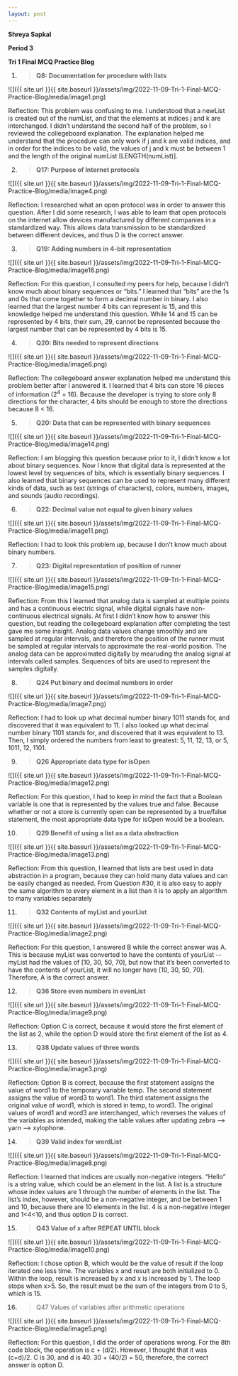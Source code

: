 ```yaml
---
layout: post
---
```

**Shreya Sapkal**

**Period 3**

**Tri 1 Final MCQ Practice Blog**

1.  > **Q8: Documentation for procedure with lists**

![]({{ site.url }}{{ site.baseurl }}/assets/img/2022-11-09-Tri-1-Final-MCQ-Practice-Blog/media/image1.png)

Reflection: This problem was confusing to me. I understood that a newList is created out of the numList, and that the elements at indices j and k are interchanged. I didn’t understand the second half of the problem, so I reviewed the collegeboard explanation. The explanation helped me understand that the procedure can only work if j and k are valid indices, and in order for the indices to be valid, the values of j and k must be between 1 and the length of the original numList \[LENGTH(numList)\].

2.  > **Q17: Purpose of Internet protocols**

![]({{ site.url }}{{ site.baseurl }}/assets/img/2022-11-09-Tri-1-Final-MCQ-Practice-Blog/media/image4.png)

Reflection: I researched what an open protocol was in order to answer this question. After I did some research, I was able to learn that open protocols on the internet allow devices manufactured by different companies in a standardized way. This allows data transmission to be standardized between different devices, and thus D is the correct answer.

3.  > **Q19: Adding numbers in 4-bit representation**

![]({{ site.url }}{{ site.baseurl }}/assets/img/2022-11-09-Tri-1-Final-MCQ-Practice-Blog/media/image16.png)

Reflection: For this question, I consulted my peers for help, because I didn’t know much about binary sequences or “bits.” I learned that “bits” are the 1s and 0s that come together to form a decimal number in binary. I also learned that the largest number 4 bits can represent is 15, and this knowledge helped me understand this question. While 14 and 15 can be represented by 4 bits, their sum, 29, cannot be represented because the largest number that can be represented by 4 bits is 15.

4.  > **Q20: Bits needed to represent directions**

![]({{ site.url }}{{ site.baseurl }}/assets/img/2022-11-09-Tri-1-Final-MCQ-Practice-Blog/media/image6.png)

Reflection: The collegeboard answer explanation helped me understand this problem better after I answered it. I learned that 4 bits can store 16 pieces of information (2<sup>4</sup> = 16). Because the developer is trying to store only 8 directions for the character, 4 bits should be enough to store the directions because 8 \< 16.

5.  > **Q20: Data that can be represented with binary sequences**

![]({{ site.url }}{{ site.baseurl }}/assets/img/2022-11-09-Tri-1-Final-MCQ-Practice-Blog/media/image14.png)

Reflection: I am blogging this question because prior to it, I didn’t know a lot about binary sequences. Now I know that digital data is represented at the lowest level by sequences of bits, which is essentially binary sequences. I also learned that binary sequences can be used to represent many different kinds of data, such as text (strings of characters), colors, numbers, images, and sounds (audio recordings).

6.  > **Q22: Decimal value not equal to given binary values**

![]({{ site.url }}{{ site.baseurl }}/assets/img/2022-11-09-Tri-1-Final-MCQ-Practice-Blog/media/image11.png)

Reflection: I had to look this problem up, because I don’t know much about binary numbers.

7.  > **Q23: Digital representation of position of runner**

![]({{ site.url }}{{ site.baseurl }}/assets/img/2022-11-09-Tri-1-Final-MCQ-Practice-Blog/media/image15.png)

Reflection: From this I learned that analog data is sampled at multiple points and has a continuous electric signal, while digital signals have non-continuous electrical signals. At first I didn’t know how to answer this question, but reading the collegeboard explanation after completing the test gave me some insight. Analog data values change smoothly and are sampled at regular intervals, and therefore the position of the runner must be sampled at regular intervals to approximate the real-world position. The analog data can be approximated digitally by mearuding the analog signal at intervals called samples. Sequences of bits are used to represent the samples digitally.

8.  > **Q24 Put binary and decimal numbers in order**

![]({{ site.url }}{{ site.baseurl }}/assets/img/2022-11-09-Tri-1-Final-MCQ-Practice-Blog/media/image7.png)

Reflection: I had to look up what decimal number binary 1011 stands for, and discovered that it was equivalent to 11. I also looked up what decimal number binary 1101 stands for, and discovered that it was equivalent to 13. Then, I simply ordered the numbers from least to greatest: 5, 11, 12, 13, or 5, 1011, 12, 1101.

9.  > **Q26 Appropriate data type for isOpen**

![]({{ site.url }}{{ site.baseurl }}/assets/img/2022-11-09-Tri-1-Final-MCQ-Practice-Blog/media/image12.png)

Reflection: For this question, I had to keep in mind the fact that a Boolean variable is one that is represented by the values true and false. Because whether or not a store is currently open can be represented by a true/false statement, the most appropriate data type for isOpen would be a boolean.

10. > **Q29 Benefit of using a list as a data abstraction**

![]({{ site.url }}{{ site.baseurl }}/assets/img/2022-11-09-Tri-1-Final-MCQ-Practice-Blog/media/image13.png)

Reflection: From this question, I learned that lists are best used in data abstraction in a program, because they can hold many data values and can be easily changed as needed. From Question \#30, it is also easy to apply the same algorithm to every element in a list than it is to apply an algorithm to many variables separately

11. > **Q32 Contents of myList and yourList**

![]({{ site.url }}{{ site.baseurl }}/assets/img/2022-11-09-Tri-1-Final-MCQ-Practice-Blog/media/image2.png)

Reflection: For this question, I answered B while the correct answer was A. This is because myList was converted to have the contents of yourList -- myList had the values of \[10, 30, 50, 70\], but now that it’s been converted to have the contents of yourList, it will no longer have \[10, 30, 50, 70\]. Therefore, A is the correct answer.

12. > **Q36 Store even numbers in evenList**

![]({{ site.url }}{{ site.baseurl }}/assets/img/2022-11-09-Tri-1-Final-MCQ-Practice-Blog/media/image9.png)

Reflection: Option C is correct, because it would store the first element of the list as 2, while the option D would store the first element of the list as 4.

13. > **Q38 Update values of three words**

![]({{ site.url }}{{ site.baseurl }}/assets/img/2022-11-09-Tri-1-Final-MCQ-Practice-Blog/media/image3.png)

Reflection: Option B is correct, because the first statement assigns the value of word1 to the temporary variable temp. The second statement assigns the value of word3 to word1. The third statement assigns the original value of word1, which is stored in temp, to word3. The original values of word1 and word3 are interchanged, which reverses the values of the variables as intended, making the table values after updating zebra --\> yarn --\> xylophone.

14. > **Q39 Valid index for wordList**

![]({{ site.url }}{{ site.baseurl }}/assets/img/2022-11-09-Tri-1-Final-MCQ-Practice-Blog/media/image8.png)

Reflection: I learned that indices are usually non-negative integers. “Hello” is a string value, which could be an element in the list. A list is a structure whose index values are 1 through the number of elements in the list. The list’s index, however, should be a non-negative integer, and be between 1 and 10, because there are 10 elements in the list. 4 is a non-negative integer and 1\<4\<10, and thus option D is correct.

15. > **Q43 Value of x after REPEAT UNTIL block**

![]({{ site.url }}{{ site.baseurl }}/assets/img/2022-11-09-Tri-1-Final-MCQ-Practice-Blog/media/image10.png)

Reflection: I chose option B, which would be the value of result if the loop iterated one less time. The variables x and result are both initialized to 0. Within the loop, result is increased by x and x is increased by 1. The loop stops when x\>5. So, the result must be the sum of the integers from 0 to 5, which is 15.

16. > Q47 Values of variables after arithmetic operations

![]({{ site.url }}{{ site.baseurl }}/assets/img/2022-11-09-Tri-1-Final-MCQ-Practice-Blog/media/image5.png)

Reflection: For this question, I did the order of operations wrong. For the 8th code block, the operation is c + (d/2). However, I thought that it was (c+d)/2. C is 30, and d is 40. 30 + (40/2) = 50, therefore, the correct answer is option D.
